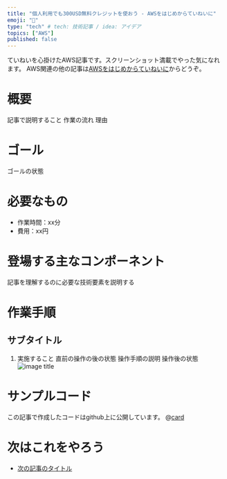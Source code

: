 ```yaml
---
title: "個人利用でも300USD無料クレジットを使おう - AWSをはじめからていねいに"
emoji: "🐣"
type: "tech" # tech: 技術記事 / idea: アイデア
topics: ["AWS"]
published: false
---
```

ていねいを心掛けたAWS記事です。スクリーンショット満載でやった気になれます。
AWS関連の他の記事は[AWSをはじめからていねいに](https://zenn.dev/sway/articles/aws_index_list)からどうぞ。

# 概要
記事で説明すること
作業の流れ
理由

# ゴール
ゴールの状態

# 必要なもの
- 作業時間：xx分
- 費用：xx円

# 登場する主なコンポーネント
記事を理解するのに必要な技術要素を説明する

# 作業手順

## サブタイトル

1. 実施すること
直前の操作の後の状態
操作手順の説明
操作後の状態
![image title](/images/[article_title]/[article_title]_tutorial_00.jpg)

# サンプルコード
この記事で作成したコードはgithub上に公開しています。
@[card](https://github.com/sway11466/zenn/tree/main/sample_codes/[article_title]])

# 次はこれをやろう
- [次の記事のタイトル](https://zenn.dev/sway/articles/)
